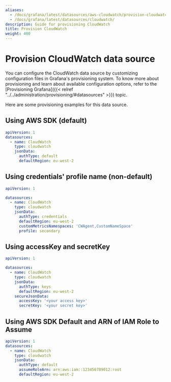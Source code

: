 ```yaml
---
aliases:
  - /docs/grafana/latest/datasources/aws-cloudwatch/provision-cloudwatch/
  - /docs/grafana/latest/datasources/cloudwatch/
description: Guide for provisioning CloudWatch
title: Provision CloudWatch
weight: 400
---
```


# Provision CloudWatch data source

You can configure the CloudWatch data source by customizing configuration files in Grafana's provisioning system. To know more about provisioning and learn about available configuration options, refer to the [Provisioning Grafana]({{< relref "../../administration/provisioning/#datasources" >}}) topic.

Here are some provisioning examples for this data source.

## Using AWS SDK (default)

```yaml
apiVersion: 1
datasources:
  - name: CloudWatch
    type: cloudwatch
    jsonData:
      authType: default
      defaultRegion: eu-west-2
```

## Using credentials' profile name (non-default)

```yaml
apiVersion: 1

datasources:
  - name: CloudWatch
    type: cloudwatch
    jsonData:
      authType: credentials
      defaultRegion: eu-west-2
      customMetricsNamespaces: 'CWAgent,CustomNameSpace'
      profile: secondary
```

## Using accessKey and secretKey

```yaml
apiVersion: 1

datasources:
  - name: CloudWatch
    type: cloudwatch
    jsonData:
      authType: keys
      defaultRegion: eu-west-2
    secureJsonData:
      accessKey: '<your access key>'
      secretKey: '<your secret key>'
```

## Using AWS SDK Default and ARN of IAM Role to Assume

```yaml
apiVersion: 1
datasources:
  - name: CloudWatch
    type: cloudwatch
    jsonData:
      authType: default
      assumeRoleArn: arn:aws:iam::123456789012:root
      defaultRegion: eu-west-2
```
